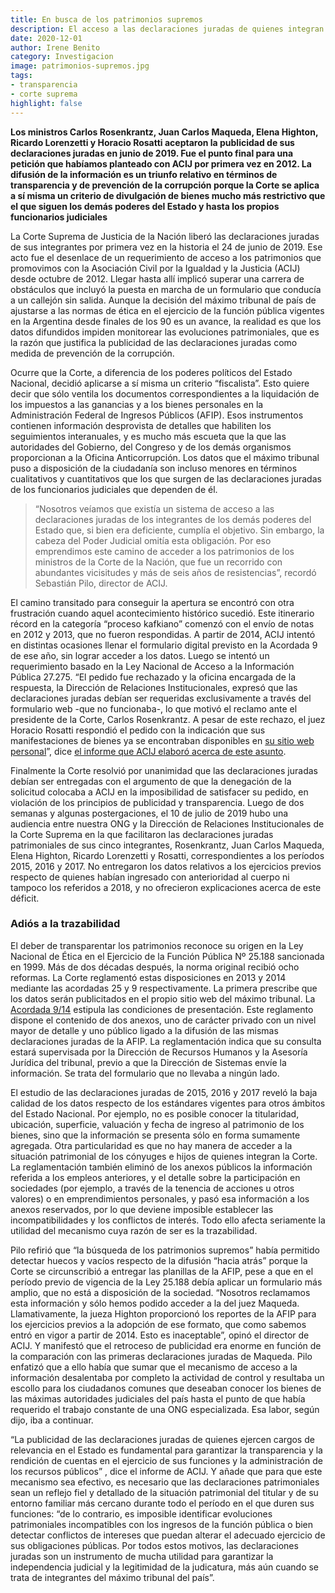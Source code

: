 ```yaml
---
title: En busca de los patrimonios supremos
description: El acceso a las declaraciones juradas de quienes integran el máximo tribunal del país fue el producto de más de seis años de gestión, pero los datos publicitados impiden sacar conclusiones.
date: 2020-12-01
author: Irene Benito
category: Investigacion
image: patrimonios-supremos.jpg
tags: 
- transparencia
- corte suprema
highlight: false
---
```


**Los ministros Carlos Rosenkrantz, Juan Carlos Maqueda, Elena Highton, Ricardo Lorenzetti y Horacio Rosatti aceptaron la publicidad de sus declaraciones juradas en junio de 2019. Fue el punto final para una petición que habíamos planteado con ACIJ por primera vez en 2012. La difusión de la información es un triunfo relativo en términos de transparencia y de prevención de la corrupción porque la Corte se aplica a sí misma un criterio de divulgación de bienes mucho más restrictivo que el que siguen los demás poderes del Estado y hasta los propios funcionarios judiciales**

La Corte Suprema de Justicia de la Nación liberó las declaraciones juradas de sus integrantes por primera vez en la historia el 24 de junio de 2019. Ese acto fue el desenlace de un requerimiento de acceso a los patrimonios que promovimos con la Asociación Civil por la Igualdad y la Justicia (ACIJ) desde octubre de 2012. Llegar hasta allí implicó superar una carrera de obstáculos que incluyó la puesta en marcha de un formulario que conducía a un callejón sin salida. Aunque la decisión del máximo tribunal de país de ajustarse a las normas de ética en el ejercicio de la función pública vigentes en la Argentina desde finales de los 90 es un avance, la realidad es que los datos difundidos impiden monitorear las evoluciones patrimoniales, que es la razón que justifica la publicidad de las declaraciones juradas como medida de prevención de la corrupción.

Ocurre que la Corte, a diferencia de los poderes políticos del Estado Nacional, decidió aplicarse a sí misma un criterio “fiscalista”. Esto quiere decir que sólo ventila los documentos correspondientes a la liquidación de los impuestos a las ganancias y a los bienes personales en la Administración Federal de Ingresos Públicos (AFIP). Esos instrumentos contienen información desprovista de detalles que habiliten los seguimientos interanuales, y es mucho más escueta que la que las autoridades del Gobierno, del Congreso y de los demás organismos proporcionan a la Oficina Anticorrupción. Los datos que el máximo tribunal puso a disposición de la ciudadanía son incluso menores en términos cualitativos y cuantitativos que los que surgen de las declaraciones juradas de los funcionarios judiciales que dependen de él.

> “Nosotros veíamos que existía un sistema de acceso a las declaraciones
> juradas de los integrantes de los demás poderes del Estado que, si
> bien era deficiente, cumplía el objetivo. Sin embargo, la cabeza del
> Poder Judicial omitía esta obligación. Por eso emprendimos este camino
> de acceder a los patrimonios de los ministros de la Corte de la
> Nación, que fue un recorrido con abundantes vicisitudes y más de seis
> años de resistencias”, recordó Sebastián Pilo, director de ACIJ.

El camino transitado para conseguir la apertura se encontró con otra frustración cuando aquel acontecimiento histórico sucedió. Este itinerario récord en la categoría “proceso kafkiano” comenzó con el envío de notas en 2012 y 2013, que no fueron respondidas. A partir de 2014, ACIJ intentó en distintas ocasiones llenar el formulario digital previsto en la Acordada 9 de ese año, sin lograr acceder a los datos. Luego se intentó un requerimiento basado en la Ley Nacional de Acceso a la Información Pública 27.275. “El pedido fue rechazado y la oficina encargada de la respuesta, la Dirección de Relaciones Institucionales, expresó que las declaraciones juradas debían ser requeridas exclusivamente a través del formulario web -que no funcionaba-, lo que motivó el reclamo ante el presidente de la Corte, Carlos Rosenkrantz. A pesar de este rechazo, el juez Horacio Rosatti respondió el pedido con la indicación que sus manifestaciones de bienes ya se encontraban disponibles en [su sitio web personal](https://www.juezrosatti.com.ar/)”, dice [el informe que ACIJ elaboró acerca de este asunto](https://acij.org.ar/wp-content/uploads/2019/07/An%C3%A1lisis-y-recomendaciones-sobre-las-DD-JJ-de-la-CSJN.pdf).

Finalmente la Corte resolvió por unanimidad que las declaraciones juradas debían ser entregadas con el argumento de que la denegación de la solicitud colocaba a ACIJ en la imposibilidad de satisfacer su pedido, en violación de los principios de publicidad y transparencia. Luego de dos semanas y algunas postergaciones, el 10 de julio de 2019 hubo una audiencia entre nuestra ONG y la Dirección de Relaciones Institucionales de la Corte Suprema en la que facilitaron las declaraciones juradas patrimoniales de sus cinco integrantes, Rosenkrantz, Juan Carlos Maqueda, Elena Highton, Ricardo Lorenzetti y Rosatti, correspondientes a los períodos 2015, 2016 y 2017. No entregaron los datos relativos a los ejercicios previos respecto de quienes habían ingresado con anterioridad al cuerpo ni tampoco los referidos a 2018, y no ofrecieron explicaciones acerca de este déficit.

  

### Adiós a la trazabilidad

El deber de transparentar los patrimonios reconoce su origen en la Ley Nacional de Ética en el Ejercicio de la Función Pública Nº 25.188 sancionada en 1999. Más de dos décadas después, la norma original recibió ocho reformas. La Corte reglamentó estas disposiciones en 2013 y 2014 mediante las acordadas 25 y 9 respectivamente. La primera prescribe que los datos serán publicitados en el propio sitio web del máximo tribunal. La [Acordada 9/14](https://www.csjn.gov.ar/documentos/descargar/?ID=87025) estipula las condiciones de presentación. Este reglamento dispone el contenido de dos anexos, uno de carácter privado con un nivel mayor de detalle y uno público ligado a la difusión de las mismas declaraciones juradas de la AFIP. La reglamentación indica que su consulta estará supervisada por la Dirección de Recursos Humanos y la Asesoría Jurídica del tribunal, previo a que la Dirección de Sistemas envíe la información. Se trata del formulario que no llevaba a ningún lado.

El estudio de las declaraciones juradas de 2015, 2016 y 2017 reveló la baja calidad de los datos respecto de los estándares vigentes para otros ámbitos del Estado Nacional. Por ejemplo, no es posible conocer la titularidad, ubicación, superficie, valuación y fecha de ingreso al patrimonio de los bienes, sino que la información se presenta sólo en forma sumamente agregada. Otra particularidad es que no hay manera de acceder a la situación patrimonial de los cónyuges e hijos de quienes integran la Corte. La reglamentación también eliminó de los anexos públicos la información referida a los empleos anteriores, y el detalle sobre la participación en sociedades (por ejemplo, a través de la tenencia de acciones u otros valores) o en emprendimientos personales, y pasó esa información a los anexos reservados, por lo que deviene imposible establecer las incompatibilidades y los conflictos de interés. Todo ello afecta seriamente la utilidad del mecanismo cuya razón de ser es la trazabilidad.

Pilo refirió que “la búsqueda de los patrimonios supremos” había permitido detectar huecos y vacíos respecto de la difusión “hacia atrás” porque la Corte se circunscribió a entregar las planillas de la AFIP, pese a que en el período previo de vigencia de la Ley 25.188 debía aplicar un formulario más amplio, que no está a disposición de la sociedad. “Nosotros reclamamos esta información y sólo hemos podido acceder a la del juez Maqueda. Llamativamente, la jueza Highton proporcionó los reportes de la AFIP para los ejercicios previos a la adopción de ese formato, que como sabemos entró en vigor a partir de 2014. Esto es inaceptable”, opinó el director de ACIJ. Y manifestó que el retroceso de publicidad era enorme en función de la comparación con las primeras declaraciones juradas de Maqueda. Pilo enfatizó que a ello había que sumar que el mecanismo de acceso a la información desalentaba por completo la actividad de control y resultaba un escollo para los ciudadanos comunes que deseaban conocer los bienes de las máximas autoridades judiciales del país hasta el punto de que había requerido el trabajo constante de una ONG especializada. Esa labor, según dijo, iba a continuar.

“La publicidad de las declaraciones juradas de quienes ejercen cargos de relevancia en el Estado es fundamental para garantizar la transparencia y la rendición de cuentas en el ejercicio de sus funciones y la administración de los recursos públicos” , dice el informe de ACIJ. Y añade que para que este mecanismo sea efectivo, es necesario que las declaraciones patrimoniales sean un reflejo fiel y detallado de la situación patrimonial del titular y de su entorno familiar más cercano durante todo el período en el que duren sus funciones: “de lo contrario, es imposible identificar evoluciones patrimoniales incompatibles con los ingresos de la función pública o bien detectar conflictos de intereses que puedan alterar el adecuado ejercicio de sus obligaciones públicas. Por todos estos motivos, las declaraciones juradas son un instrumento de mucha utilidad para garantizar la independencia judicial y la legitimidad de la judicatura, más aún cuando se trata de integrantes del máximo tribunal del país”.